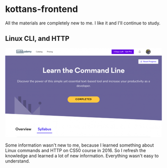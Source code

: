 # kottans-frontend

All the materials are completely new to me. I like it and I'll continue to study.


## Linux CLI, and HTTP

![screenshot_linux_cli](https://github.com/NastjonkaK/kottans-frontend/blob/master/task_linux_cli/CommandLine.png)

Some information wasn't new to me, because I learned something about Linux commands and HTTP on CS50 course in 2016. So I refresh the knowledge and learned a lot of new information. Everything wasn't easy to understand.